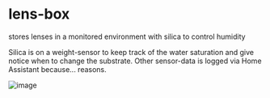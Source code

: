 # lens-box
stores lenses in a monitored environment with silica to control humidity

Silica is on a weight-sensor to keep track of the water saturation and give notice when to change the substrate. Other sensor-data is logged via Home Assistant because... reasons.

![image](https://github.com/cyriax/lens-box/assets/66515198/6cbaa30c-59c9-45c5-8108-200bdf1fdc8b)
